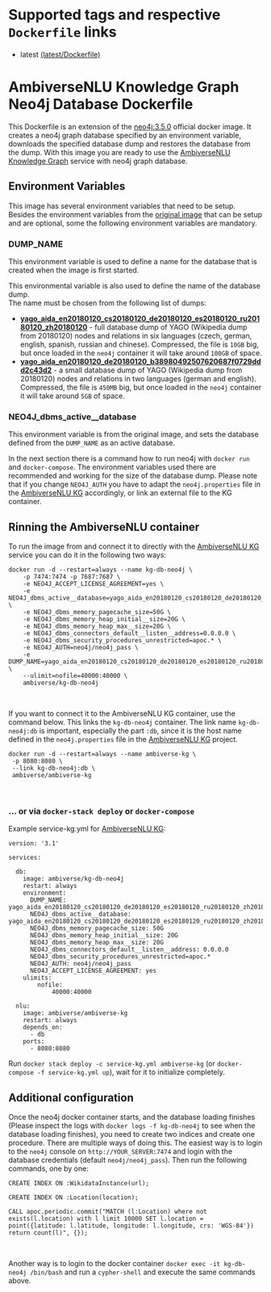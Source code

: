 # Supported tags and respective `Dockerfile` links

* latest [(latest/Dockerfile)](https://github.com/ambiverse-nlu/dockerfiles/blob/master/kg-db-neo4j/Dockerfile)

# AmbiverseNLU Knowledge Graph Neo4j Database Dockerfile

This Dockerfile is an extension of the [neo4j:3.5.0](https://github.com/neo4j/docker-neo4j-publish/blob/bc0c1be414f5b671a681af8ac5dd8a5f83c02730/3.5.0/community/Dockerfile) official docker image. It creates a neo4j graph database specified by an environment variable, downloads the specified database dump and restores the database from the dump. With this image you are ready to use the [AmbiverseNLU Knowledge Graph](https://github.com/ambiverse-nlu/ambiverse-kg) service with neo4j graph database.

## Environment Variables
This image has several environment variables that need to be setup. Besides the environment variables from the [original image](https://hub.docker.com/r/_/neo4j/) that can be setup and are optional, some the following environment variables are mandatory. 

### DUMP_NAME

This environment variable is used to define a name for the database that is created when the image is first started. 

This environmental variable is also used to define the name of the database dump.  
The name must be chosen from the following list of dumps:

- **[yago_aida_en20180120_cs20180120_de20180120_es20180120_ru20180120_zh20180120](http://ambiversenlu-download.mpi-inf.mpg.de/neo4j/yago_aida_en20180120_cs20180120_de20180120_es20180120_ru20180120_zh20180120.tar.gz)** - full database dump of YAGO (Wikipedia dump from 20180120) nodes and relations  in six languages (czech, german, english, spanish, russian and chinese). Compressed, the file is `10GB` big, but once loaded in the `neo4j` container it will take around `100GB` of space.
- **[yago_aida_en20180120_de20180120_b38980492507620687f0729ddd2c43d2](http://ambiversenlu-download.mpi-inf.mpg.de/neo4j/yago_aida_en20180120_de20180120_b38980492507620687f0729ddd2c43d2.tar.gz)** - a small database dump of YAGO (Wikipedia dump from 20180120) nodes and relations in two languages (german and english). Compressed, the file is `450MB` big, but once loaded in the `neo4j` container it will take around `5GB` of space.

### NEO4J_dbms_active__database

This environment variable is from the original image, and sets the database defined from the `DUMP_NAME` as an active database. 

In the next section there is a command how to run neo4j with `docker run` and `docker-compose`. The environment variables used there are recommended and working for the size of the database dump.
Please note that if you change `NEO4J_AUTH` you have to adapt the `neo4j.properties` file in the [AmbiverseNLU KG](https://github.com/ambiverse-nlu/ambiverse-kg) accordingly, or link an external file to the KG container.

## Rinning the AmbiverseNLU container
To run the image from and connect it to directly with the [AmbiverseNLU KG](https://github.com/ambiverse-nlu/ambiverse-kg) service you can do it in the following two ways:

~~~~~~~~
docker run -d --restart=always --name kg-db-neo4j \
	-p 7474:7474 -p 7687:7687 \
	-e NEO4J_ACCEPT_LICENSE_AGREEMENT=yes \
	-e NEO4J_dbms_active__database=yago_aida_en20180120_cs20180120_de20180120_es20180120_ru20180120_zh20180120.db \
	-e NEO4J_dbms_memory_pagecache_size=50G \
	-e NEO4J_dbms_memory_heap_initial__size=20G \
	-e NEO4J_dbms_memory_heap_max__size=20G \
	-e NEO4J_dbms_connectors_default__listen__address=0.0.0.0 \
	-e NEO4J_dbms_security_procedures_unrestricted=apoc.* \
	-e NEO4J_AUTH=neo4j/neo4j_pass \
	-e DUMP_NAME=yago_aida_en20180120_cs20180120_de20180120_es20180120_ru20180120_zh20180120 \
	--ulimit=nofile=40000:40000 \
	ambiverse/kg-db-neo4j
~~~~~~~~

&nbsp;

If you want to connect it to the AmbiverseNLU KG container, use the command below. This links the `kg-db-neo4j` container. The link name `kg-db-neo4j:db` is important, especially the part `:db`, since it is the host name defined in the `neo4j.properties` file in the [AmbiverseNLU KG](https://github.com/ambiverse-nlu/ambiverse-kg) project.
~~~~~~~~
docker run -d --restart=always --name ambiverse-kg \
 -p 8080:8080 \
 --link kg-db-neo4j:db \
 ambiverse/ambiverse-kg
~~~~~~~~

&nbsp;

### ... or via `docker-stack deploy` or `docker-compose`
Example service-kg.yml for [AmbiverseNLU KG](https://github.com/ambiverse-nlu/ambiverse-kg):
~~~~~~~~
version: '3.1'

services:

  db:
    image: ambiverse/kg-db-neo4j
    restart: always
    environment:
      DUMP_NAME: yago_aida_en20180120_cs20180120_de20180120_es20180120_ru20180120_zh20180120
      NEO4J_dbms_active__database: yago_aida_en20180120_cs20180120_de20180120_es20180120_ru20180120_zh20180120.db
      NEO4J_dbms_memory_pagecache_size: 50G
      NEO4J_dbms_memory_heap_initial__size: 20G
      NEO4J_dbms_memory_heap_max__size: 20G
      NEO4J_dbms_connectors_default__listen__address: 0.0.0.0
      NEO4J_dbms_security_procedures_unrestricted=apoc.*
      NEO4J_AUTH: neo4j/neo4j_pass
      NEO4J_ACCEPT_LICENSE_AGREEMENT: yes
    ulimits:
        nofile:
            40000:40000            

  nlu:
    image: ambiverse/ambiverse-kg
    restart: always
    depends_on:
      - db
    ports:
      - 8080:8080
~~~~~~~~

Run `docker stack deploy -c service-kg.yml ambiverse-kg` (or `docker-compose -f service-kg.yml up`), wait for it to initialize completely.

## Additional configuration
Once the neo4j docker container starts, and the database loading finishes (Please inspect the logs with `docker logs -f kg-db-neo4j` to see when the database loading finishes), you need to create two indices and create one procedure.
There are multiple ways of doing this. The easiest way is to login to the `neo4j` console on `http://YOUR_SERVER:7474` and login with the database credentials (default `neo4j/neo4j_pass`).
Then run the following commands, one by one:
~~~~~~~~
CREATE INDEX ON :WikidataInstance(url);
~~~~~~~~

~~~~~~~~
CREATE INDEX ON :Location(location);
~~~~~~~~

~~~~~~~~
CALL apoc.periodic.commit("MATCH (l:Location) where not exists(l.location) with l limit 10000 SET l.location =  point({latitude: l.latitude, longitude: l.longitude, crs: 'WGS-84'}) return count(l)", {});
~~~~~~~~

&nbsp;

Another way is to login to the docker container `docker exec -it kg-db-neo4j /bin/bash` and run a `cypher-shell` and execute the same commands above.